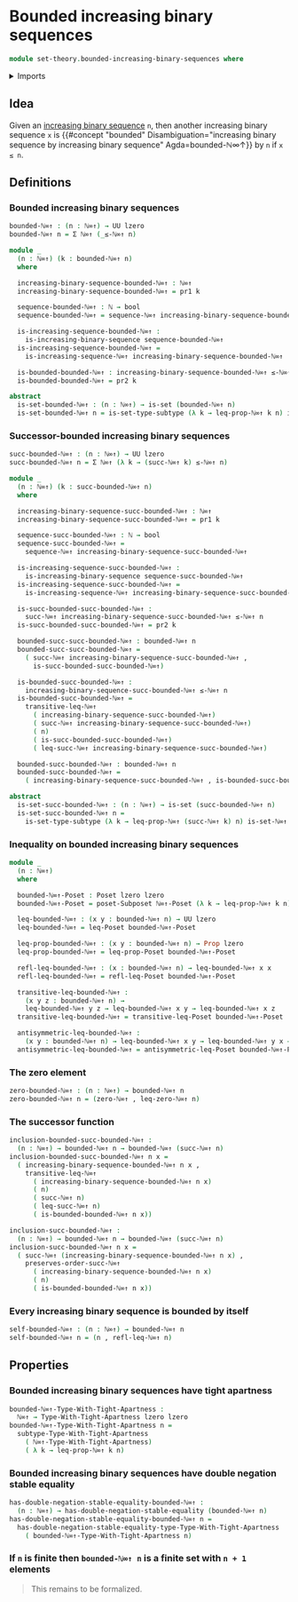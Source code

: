 # Bounded increasing binary sequences

```agda
module set-theory.bounded-increasing-binary-sequences where
```

<details><summary>Imports</summary>

```agda
open import elementary-number-theory.natural-numbers

open import foundation.booleans
open import foundation.dependent-pair-types
open import foundation.double-negation-stable-equality
open import foundation.propositions
open import foundation.sets
open import foundation.subtypes
open import foundation.tight-apartness-relations
open import foundation.universe-levels

open import foundation-core.identity-types

open import order-theory.posets
open import order-theory.subposets

open import set-theory.increasing-binary-sequences
open import set-theory.inequality-increasing-binary-sequences
```

</details>

## Idea

Given an [increasing binary sequence](set-theory.increasing-binary-sequences.md)
`n`, then another increasing binary sequence `x` is
{{#concept "bounded" Disambiguation="increasing binary sequence by increasing binary sequence" Agda=bounded-ℕ∞↑}}
by `n` if `x ≤ n`.

## Definitions

### Bounded increasing binary sequences

```agda
bounded-ℕ∞↑ : (n : ℕ∞↑) → UU lzero
bounded-ℕ∞↑ n = Σ ℕ∞↑ (_≤-ℕ∞↑ n)

module _
  (n : ℕ∞↑) (k : bounded-ℕ∞↑ n)
  where

  increasing-binary-sequence-bounded-ℕ∞↑ : ℕ∞↑
  increasing-binary-sequence-bounded-ℕ∞↑ = pr1 k

  sequence-bounded-ℕ∞↑ : ℕ → bool
  sequence-bounded-ℕ∞↑ = sequence-ℕ∞↑ increasing-binary-sequence-bounded-ℕ∞↑

  is-increasing-sequence-bounded-ℕ∞↑ :
    is-increasing-binary-sequence sequence-bounded-ℕ∞↑
  is-increasing-sequence-bounded-ℕ∞↑ =
    is-increasing-sequence-ℕ∞↑ increasing-binary-sequence-bounded-ℕ∞↑

  is-bounded-bounded-ℕ∞↑ : increasing-binary-sequence-bounded-ℕ∞↑ ≤-ℕ∞↑ n
  is-bounded-bounded-ℕ∞↑ = pr2 k

abstract
  is-set-bounded-ℕ∞↑ : (n : ℕ∞↑) → is-set (bounded-ℕ∞↑ n)
  is-set-bounded-ℕ∞↑ n = is-set-type-subtype (λ k → leq-prop-ℕ∞↑ k n) is-set-ℕ∞↑
```

### Successor-bounded increasing binary sequences

```agda
succ-bounded-ℕ∞↑ : (n : ℕ∞↑) → UU lzero
succ-bounded-ℕ∞↑ n = Σ ℕ∞↑ (λ k → (succ-ℕ∞↑ k) ≤-ℕ∞↑ n)

module _
  (n : ℕ∞↑) (k : succ-bounded-ℕ∞↑ n)
  where

  increasing-binary-sequence-succ-bounded-ℕ∞↑ : ℕ∞↑
  increasing-binary-sequence-succ-bounded-ℕ∞↑ = pr1 k

  sequence-succ-bounded-ℕ∞↑ : ℕ → bool
  sequence-succ-bounded-ℕ∞↑ =
    sequence-ℕ∞↑ increasing-binary-sequence-succ-bounded-ℕ∞↑

  is-increasing-sequence-succ-bounded-ℕ∞↑ :
    is-increasing-binary-sequence sequence-succ-bounded-ℕ∞↑
  is-increasing-sequence-succ-bounded-ℕ∞↑ =
    is-increasing-sequence-ℕ∞↑ increasing-binary-sequence-succ-bounded-ℕ∞↑

  is-succ-bounded-succ-bounded-ℕ∞↑ :
    succ-ℕ∞↑ increasing-binary-sequence-succ-bounded-ℕ∞↑ ≤-ℕ∞↑ n
  is-succ-bounded-succ-bounded-ℕ∞↑ = pr2 k

  bounded-succ-succ-bounded-ℕ∞↑ : bounded-ℕ∞↑ n
  bounded-succ-succ-bounded-ℕ∞↑ =
    ( succ-ℕ∞↑ increasing-binary-sequence-succ-bounded-ℕ∞↑ ,
      is-succ-bounded-succ-bounded-ℕ∞↑)

  is-bounded-succ-bounded-ℕ∞↑ :
    increasing-binary-sequence-succ-bounded-ℕ∞↑ ≤-ℕ∞↑ n
  is-bounded-succ-bounded-ℕ∞↑ =
    transitive-leq-ℕ∞↑
      ( increasing-binary-sequence-succ-bounded-ℕ∞↑)
      ( succ-ℕ∞↑ increasing-binary-sequence-succ-bounded-ℕ∞↑)
      ( n)
      ( is-succ-bounded-succ-bounded-ℕ∞↑)
      ( leq-succ-ℕ∞↑ increasing-binary-sequence-succ-bounded-ℕ∞↑)

  bounded-succ-bounded-ℕ∞↑ : bounded-ℕ∞↑ n
  bounded-succ-bounded-ℕ∞↑ =
    ( increasing-binary-sequence-succ-bounded-ℕ∞↑ , is-bounded-succ-bounded-ℕ∞↑)

abstract
  is-set-succ-bounded-ℕ∞↑ : (n : ℕ∞↑) → is-set (succ-bounded-ℕ∞↑ n)
  is-set-succ-bounded-ℕ∞↑ n =
    is-set-type-subtype (λ k → leq-prop-ℕ∞↑ (succ-ℕ∞↑ k) n) is-set-ℕ∞↑
```

### Inequality on bounded increasing binary sequences

```agda
module _
  (n : ℕ∞↑)
  where

  bounded-ℕ∞↑-Poset : Poset lzero lzero
  bounded-ℕ∞↑-Poset = poset-Subposet ℕ∞↑-Poset (λ k → leq-prop-ℕ∞↑ k n)

  leq-bounded-ℕ∞↑ : (x y : bounded-ℕ∞↑ n) → UU lzero
  leq-bounded-ℕ∞↑ = leq-Poset bounded-ℕ∞↑-Poset

  leq-prop-bounded-ℕ∞↑ : (x y : bounded-ℕ∞↑ n) → Prop lzero
  leq-prop-bounded-ℕ∞↑ = leq-prop-Poset bounded-ℕ∞↑-Poset

  refl-leq-bounded-ℕ∞↑ : (x : bounded-ℕ∞↑ n) → leq-bounded-ℕ∞↑ x x
  refl-leq-bounded-ℕ∞↑ = refl-leq-Poset bounded-ℕ∞↑-Poset

  transitive-leq-bounded-ℕ∞↑ :
    (x y z : bounded-ℕ∞↑ n) →
    leq-bounded-ℕ∞↑ y z → leq-bounded-ℕ∞↑ x y → leq-bounded-ℕ∞↑ x z
  transitive-leq-bounded-ℕ∞↑ = transitive-leq-Poset bounded-ℕ∞↑-Poset

  antisymmetric-leq-bounded-ℕ∞↑ :
    (x y : bounded-ℕ∞↑ n) → leq-bounded-ℕ∞↑ x y → leq-bounded-ℕ∞↑ y x → x ＝ y
  antisymmetric-leq-bounded-ℕ∞↑ = antisymmetric-leq-Poset bounded-ℕ∞↑-Poset
```

### The zero element

```agda
zero-bounded-ℕ∞↑ : (n : ℕ∞↑) → bounded-ℕ∞↑ n
zero-bounded-ℕ∞↑ n = (zero-ℕ∞↑ , leq-zero-ℕ∞↑ n)
```

### The successor function

```agda
inclusion-bounded-succ-bounded-ℕ∞↑ :
  (n : ℕ∞↑) → bounded-ℕ∞↑ n → bounded-ℕ∞↑ (succ-ℕ∞↑ n)
inclusion-bounded-succ-bounded-ℕ∞↑ n x =
  ( increasing-binary-sequence-bounded-ℕ∞↑ n x ,
    transitive-leq-ℕ∞↑
      ( increasing-binary-sequence-bounded-ℕ∞↑ n x)
      ( n)
      ( succ-ℕ∞↑ n)
      ( leq-succ-ℕ∞↑ n)
      ( is-bounded-bounded-ℕ∞↑ n x))

inclusion-succ-bounded-ℕ∞↑ :
  (n : ℕ∞↑) → bounded-ℕ∞↑ n → bounded-ℕ∞↑ (succ-ℕ∞↑ n)
inclusion-succ-bounded-ℕ∞↑ n x =
  ( succ-ℕ∞↑ (increasing-binary-sequence-bounded-ℕ∞↑ n x) ,
    preserves-order-succ-ℕ∞↑
      ( increasing-binary-sequence-bounded-ℕ∞↑ n x)
      ( n)
      ( is-bounded-bounded-ℕ∞↑ n x))
```

### Every increasing binary sequence is bounded by itself

```agda
self-bounded-ℕ∞↑ : (n : ℕ∞↑) → bounded-ℕ∞↑ n
self-bounded-ℕ∞↑ n = (n , refl-leq-ℕ∞↑ n)
```

## Properties

### Bounded increasing binary sequences have tight apartness

```agda
bounded-ℕ∞↑-Type-With-Tight-Apartness :
  ℕ∞↑ → Type-With-Tight-Apartness lzero lzero
bounded-ℕ∞↑-Type-With-Tight-Apartness n =
  subtype-Type-With-Tight-Apartness
    ( ℕ∞↑-Type-With-Tight-Apartness)
    ( λ k → leq-prop-ℕ∞↑ k n)
```

### Bounded increasing binary sequences have double negation stable equality

```agda
has-double-negation-stable-equality-bounded-ℕ∞↑ :
  (n : ℕ∞↑) → has-double-negation-stable-equality (bounded-ℕ∞↑ n)
has-double-negation-stable-equality-bounded-ℕ∞↑ n =
  has-double-negation-stable-equality-type-Type-With-Tight-Apartness
    ( bounded-ℕ∞↑-Type-With-Tight-Apartness n)
```

### If `n` is finite then `bounded-ℕ∞↑ n` is a finite set with `n + 1` elements

> This remains to be formalized.
